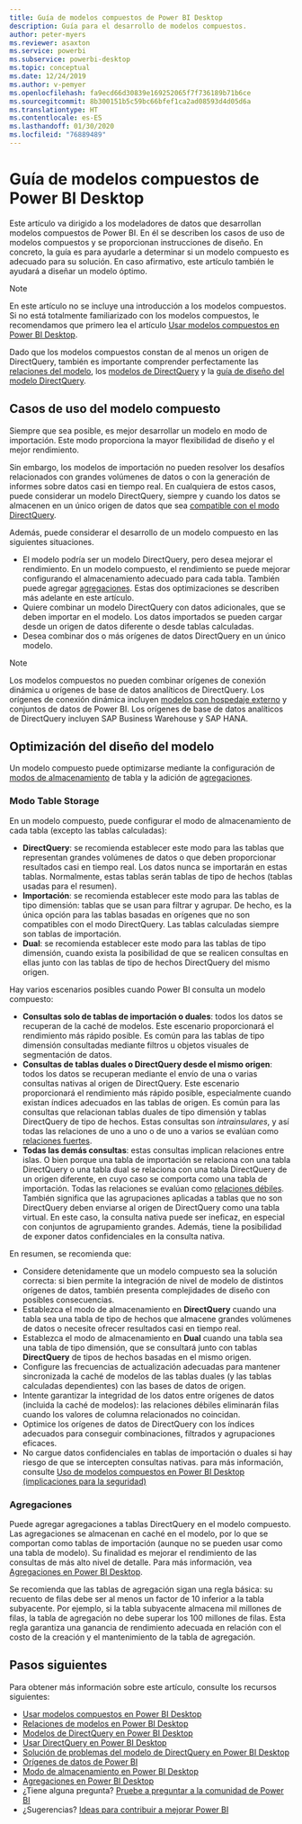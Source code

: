 ```yaml
---
title: Guía de modelos compuestos de Power BI Desktop
description: Guía para el desarrollo de modelos compuestos.
author: peter-myers
ms.reviewer: asaxton
ms.service: powerbi
ms.subservice: powerbi-desktop
ms.topic: conceptual
ms.date: 12/24/2019
ms.author: v-pemyer
ms.openlocfilehash: fa9ecd66d30839e169252065f7f736189b71b6ce
ms.sourcegitcommit: 8b300151b5c59bc66bfef1ca2ad08593d4d05d6a
ms.translationtype: HT
ms.contentlocale: es-ES
ms.lasthandoff: 01/30/2020
ms.locfileid: "76889489"
---
```

# <a name="composite-model-guidance-in-power-bi-desktop"></a>Guía de modelos compuestos de Power BI Desktop

Este artículo va dirigido a los modeladores de datos que desarrollan modelos compuestos de Power BI. En él se describen los casos de uso de modelos compuestos y se proporcionan instrucciones de diseño. En concreto, la guía es para ayudarle a determinar si un modelo compuesto es adecuado para su solución. En caso afirmativo, este artículo también le ayudará a diseñar un modelo óptimo.

> [!NOTE]
> En este artículo no se incluye una introducción a los modelos compuestos. Si no está totalmente familiarizado con los modelos compuestos, le recomendamos que primero lea el artículo [Usar modelos compuestos en Power BI Desktop](../desktop-composite-models.md).
>
> Dado que los modelos compuestos constan de al menos un origen de DirectQuery, también es importante comprender perfectamente las [relaciones del modelo](../desktop-relationships-understand.md), los [modelos de DirectQuery](../desktop-directquery-about.md) y la [guía de diseño del modelo DirectQuery](directquery-model-guidance.md).

## <a name="composite-model-use-cases"></a>Casos de uso del modelo compuesto

Siempre que sea posible, es mejor desarrollar un modelo en modo de importación. Este modo proporciona la mayor flexibilidad de diseño y el mejor rendimiento.

Sin embargo, los modelos de importación no pueden resolver los desafíos relacionados con grandes volúmenes de datos o con la generación de informes sobre datos casi en tiempo real. En cualquiera de estos casos, puede considerar un modelo DirectQuery, siempre y cuando los datos se almacenen en un único origen de datos que sea [compatible con el modo DirectQuery](../power-bi-data-sources.md).

Además, puede considerar el desarrollo de un modelo compuesto en las siguientes situaciones.

- El modelo podría ser un modelo DirectQuery, pero desea mejorar el rendimiento. En un modelo compuesto, el rendimiento se puede mejorar configurando el almacenamiento adecuado para cada tabla. También puede agregar [agregaciones](../desktop-aggregations.md). Estas dos optimizaciones se describen más adelante en este artículo.
- Quiere combinar un modelo DirectQuery con datos adicionales, que se deben importar en el modelo. Los datos importados se pueden cargar desde un origen de datos diferente o desde tablas calculadas.
- Desea combinar dos o más orígenes de datos DirectQuery en un único modelo.

> [!NOTE]
> Los modelos compuestos no pueden combinar orígenes de conexión dinámica u orígenes de base de datos analíticos de DirectQuery. Los orígenes de conexión dinámica incluyen [modelos con hospedaje externo](../service-datasets-understand.md#external-hosted-models) y conjuntos de datos de Power BI. Los orígenes de base de datos analíticos de DirectQuery incluyen SAP Business Warehouse y SAP HANA.

## <a name="optimize-model-design"></a>Optimización del diseño del modelo

Un modelo compuesto puede optimizarse mediante la configuración de [modos de almacenamiento](../desktop-storage-mode.md) de tabla y la adición de [agregaciones](../desktop-aggregations.md).

### <a name="table-storage-mode"></a>Modo Table Storage

En un modelo compuesto, puede configurar el modo de almacenamiento de cada tabla (excepto las tablas calculadas):

- **DirectQuery**: se recomienda establecer este modo para las tablas que representan grandes volúmenes de datos o que deben proporcionar resultados casi en tiempo real. Los datos nunca se importarán en estas tablas. Normalmente, estas tablas serán tablas de tipo de hechos (tablas usadas para el resumen).
- **Importación**: se recomienda establecer este modo para las tablas de tipo dimensión: tablas que se usan para filtrar y agrupar. De hecho, es la única opción para las tablas basadas en orígenes que no son compatibles con el modo DirectQuery. Las tablas calculadas siempre son tablas de importación.
- **Dual**: se recomienda establecer este modo para las tablas de tipo dimensión, cuando exista la posibilidad de que se realicen consultas en ellas junto con las tablas de tipo de hechos DirectQuery del mismo origen.

Hay varios escenarios posibles cuando Power BI consulta un modelo compuesto:

- **Consultas solo de tablas de importación o duales**: todos los datos se recuperan de la caché de modelos. Este escenario proporcionará el rendimiento más rápido posible. Es común para las tablas de tipo dimensión consultadas mediante filtros u objetos visuales de segmentación de datos.
- **Consultas de tablas duales o DirectQuery desde el mismo origen**: todos los datos se recuperan mediante el envío de una o varias consultas nativas al origen de DirectQuery. Este escenario proporcionará el rendimiento más rápido posible, especialmente cuando existan índices adecuados en las tablas de origen. Es común para las consultas que relacionan tablas duales de tipo dimensión y tablas DirectQuery de tipo de hechos. Estas consultas son _intrainsulares_, y así todas las relaciones de uno a uno o de uno a varios se evalúan como [relaciones fuertes](../desktop-relationships-understand.md#strong-relationships).
- **Todas las demás consultas**: estas consultas implican relaciones entre islas. O bien porque una tabla de importación se relaciona con una tabla DirectQuery o una tabla dual se relaciona con una tabla DirectQuery de un origen diferente, en cuyo caso se comporta como una tabla de importación. Todas las relaciones se evalúan como [relaciones débiles](../desktop-relationships-understand.md#weak-relationships). También significa que las agrupaciones aplicadas a tablas que no son DirectQuery deben enviarse al origen de DirectQuery como una tabla virtual. En este caso, la consulta nativa puede ser ineficaz, en especial con conjuntos de agrupamiento grandes. Además, tiene la posibilidad de exponer datos confidenciales en la consulta nativa.

En resumen, se recomienda que:

- Considere detenidamente que un modelo compuesto sea la solución correcta: si bien permite la integración de nivel de modelo de distintos orígenes de datos, también presenta complejidades de diseño con posibles consecuencias.
- Establezca el modo de almacenamiento en **DirectQuery** cuando una tabla sea una tabla de tipo de hechos que almacene grandes volúmenes de datos o necesite ofrecer resultados casi en tiempo real.
- Establezca el modo de almacenamiento en **Dual** cuando una tabla sea una tabla de tipo dimensión, que se consultará junto con tablas **DirectQuery** de tipos de hechos basadas en el mismo origen.
- Configure las frecuencias de actualización adecuadas para mantener sincronizada la caché de modelos de las tablas duales (y las tablas calculadas dependientes) con las bases de datos de origen.
- Intente garantizar la integridad de los datos entre orígenes de datos (incluida la caché de modelos): las relaciones débiles eliminarán filas cuando los valores de columna relacionados no coincidan.
- Optimice los orígenes de datos de DirectQuery con los índices adecuados para conseguir combinaciones, filtrados y agrupaciones eficaces.
- No cargue datos confidenciales en tablas de importación o duales si hay riesgo de que se intercepten consultas nativas. para más información, consulte [Uso de modelos compuestos en Power BI Desktop (implicaciones para la seguridad)](../desktop-composite-models.md#security-implications)

### <a name="aggregations"></a>Agregaciones

Puede agregar agregaciones a tablas DirectQuery en el modelo compuesto. Las agregaciones se almacenan en caché en el modelo, por lo que se comportan como tablas de importación (aunque no se pueden usar como una tabla de modelo). Su finalidad es mejorar el rendimiento de las consultas de más alto nivel de detalle. Para más información, vea [Agregaciones en Power BI Desktop](../desktop-aggregations.md).

Se recomienda que las tablas de agregación sigan una regla básica: su recuento de filas debe ser al menos un factor de 10 inferior a la tabla subyacente. Por ejemplo, si la tabla subyacente almacena mil millones de filas, la tabla de agregación no debe superar los 100 millones de filas. Esta regla garantiza una ganancia de rendimiento adecuada en relación con el costo de la creación y el mantenimiento de la tabla de agregación.

## <a name="next-steps"></a>Pasos siguientes

Para obtener más información sobre este artículo, consulte los recursos siguientes:

- [Usar modelos compuestos en Power BI Desktop](../desktop-composite-models.md)
- [Relaciones de modelos en Power BI Desktop](../desktop-relationships-understand.md)
- [Modelos de DirectQuery en Power BI Desktop](../desktop-directquery-about.md)
- [Usar DirectQuery en Power BI Desktop](../desktop-use-directquery.md)
- [Solución de problemas del modelo de DirectQuery en Power BI Desktop](../desktop-directquery-troubleshoot.md)
- [Orígenes de datos de Power BI](../power-bi-data-sources.md)
- [Modo de almacenamiento en Power BI Desktop](../desktop-storage-mode.md)
- [Agregaciones en Power BI Desktop](../desktop-aggregations.md)
- ¿Tiene alguna pregunta? [Pruebe a preguntar a la comunidad de Power BI](https://community.powerbi.com/)
- ¿Sugerencias? [Ideas para contribuir a mejorar Power BI](https://ideas.powerbi.com)
